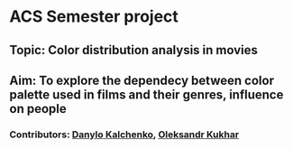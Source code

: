 # ACS Semester project

## Topic: Color distribution analysis in movies
## Aim: To explore the dependecy between color palette used in films and their genres, influence on people

### Contributors: [Danylo Kalchenko]("https://github.com/kalchenkod"), [Oleksandr Kukhar]("https://github.com/etamin-code")
